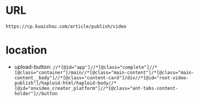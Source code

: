 # URL
`https://cp.kuaishou.com/article/publish/video`
# location
- upload-button: `//*[@id="app"]//*[@class="complete"]//*[@class="container"]/main//*[@class="main-content"]/*[@class="main-content__body"]//*[@class="content-card"]/div//*[@id="root-video-publish"]/haploid-html/haploid-body//*[@id="onvideo_creator_platform"]//*[@class="ant-tabs-content-holder"]//button`